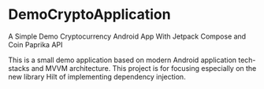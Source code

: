 # DemoCryptoApplication
A Simple Demo Cryptocurrency Android App With Jetpack Compose and Coin Paprika API 


This is a small demo application based on modern Android application tech-stacks and MVVM architecture.
This project is for focusing especially on the new library Hilt of implementing dependency injection.


